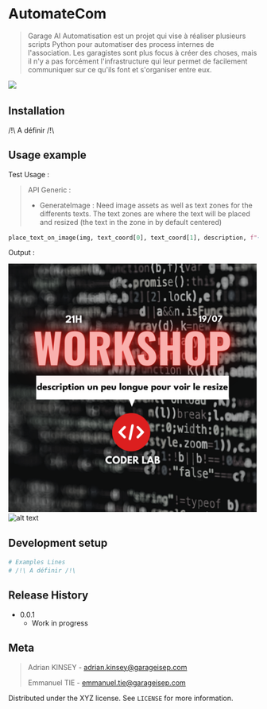 # AutomateCom
> Garage AI Automatisation est un projet qui vise à réaliser plusieurs scripts Python pour automatiser des process internes de l'association. Les garagistes sont plus focus à créer des choses, mais il n'y a pas forcément l'infrastructure qui leur permet de facilement communiquer sur ce qu'ils font et s'organiser entre eux.

![](header.png)

## Installation

/!\ A définir /!\

## Usage example

Test Usage : 

> API Generic :
> - GenerateImage : Need image assets as well as text zones for the differents texts. The text zones are where the text will be placed and resized
> (the text in the zone in by default centered)

```py
place_text_on_image(img, text_coord[0], text_coord[1], description, f"{FONTS_DIR}/LeagueSpartan-Bold.ttf","black")
```

Output : 

<img src="output/generated_post.png" alt="alt text" width="500" height="500">
<img src="" alt="alt text" width="500" height="500">


## Development setup

```py
# Examples Lines
# /!\ A définir /!\
```

## Release History

* 0.0.1
    * Work in progress

## Meta

> Adrian KINSEY - adrian.kinsey@garageisep.com
> 
> Emmanuel TIE - emmanuel.tie@garageisep.com



Distributed under the XYZ license. See ``LICENSE`` for more information.
